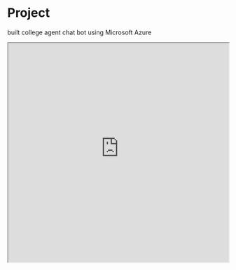 # Project
built college agent chat bot using Microsoft Azure
<iframe src='https://webchat.botframework.com/embed/college-agent-bot?s=gwVh2imyWkw.hqezJ4M6hsfz4CB5BvnysqnhsTohz83JP1n-VFZkyOM'  style='min-width: 400px; width: 100%; min-height: 500px;'></iframe>
